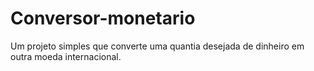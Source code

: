 # Conversor-monetario
 Um projeto simples que converte uma quantia desejada de dinheiro em outra moeda internacional.
